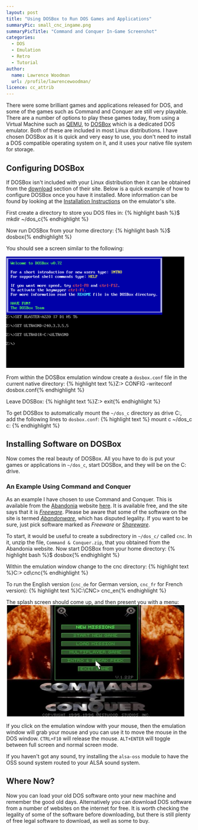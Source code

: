 ```yaml
---
layout: post
title: "Using DOSBox to Run DOS Games and Applications"
summaryPic: small_cnc_ingame.png
summaryPicTitle: "Command and Conquer In-Game Screenshot"
categories:
  - DOS
  - Emulation
  - Retro
  - Tutorial
author:
  name: Lawrence Woodman
  url: /profile/lawrencewoodman/
licence: cc_attrib
---
```

There were some brilliant games and applications released for DOS, and some of the games such as Command and Conquer are still very playable.  There are a number of options to play these games today, from using a Virtual Machine such as [QEMU](http://bellard.org/qemu/), to [DOSBox](http://dosbox.com) which is a dedicated DOS emulator.  Both of these are included in most Linux distributions.  I have chosen DOSBox as it is quick and very easy to use, you don't need to install a DOS compatible operating system on it, and it uses your native file system for storage.

## Configuring DOSBox
If DOSBox isn't included with your Linux distribution then it can be obtained from the [download](http://www.dosbox.com/download.php?main=1) section of their site.  Below is a quick example of how to configure DOSBox once you have it installed.  More information can be found by looking at the [Installation Instructions](http://www.dosbox.com/wiki/Basic_Setup_and_Installation_of_DosBox) on the emulator's site.

First create a directory to store you DOS files in:
{% highlight bash %}$ mkdir ~/dos_c{% endhighlight %}

Now run DOSBox from your home directory:
{% highlight bash %}$ dosbox{% endhighlight %}

You should see a screen similar to the following:

<img style="clear: right;" width="482" height="300" src="/images/posts/dosbox.png" title="DOSBox Startup Screen" alt="Picture of DOSBox Startup Screen"/>

From within the DOSBox emulation window create a `dosbox.conf` file in the current native directory:
{% highlight text %}Z:\> CONFIG -writeconf dosbox.conf{% endhighlight %}

Leave DOSBox:
{% highlight text %}Z:> exit{% endhighlight %}

To get DOSBox to automatically mount the `~/dos_c` directory as drive C:, add the following lines to `dosbox.conf`:
{% highlight text %}
mount c ~/dos_c
c:
{% endhighlight %}


## Installing Software on DOSBox
Now comes the real beauty of DOSBox.  All you have to do is put your games or applications in `~/dos_c`, start DOSBox, and they will be on the C: drive.

### An Example Using Command and Conquer
As an example I have chosen to use Command and Conquer.  This is available from the [Abandonia](http://www.abandonia.com) website [here](http://www.abandonia.com/en/games/378/Command+%2526+Conquer.html).  It is available free, and the site says that it is _[Freeware](http://en.wikipedia.org/wiki/Freeware)_.  Please be aware that some of the software on the site is termed _[Abandonware](http://en.wikipedia.org/wiki/Abandonware)_, which has disputed legality.  If you want to be sure, just pick software marked as _Freeware_ or _[Shareware](http://en.wikipedia.org/wiki/Shareware)_.

To start, it would be useful to create a subdirectory in `~/dos_c/` called `cnc`.  In it, unzip the file, `Command & Conquer.zip`, that you obtained from the Abandonia website.  Now start DOSBox from your home directory:
{% highlight bash %}$ dosbox{% endhighlight %}

Within the emulation window change to the cnc directory:
{% highlight text %}C:\> cd\cnc{% endhighlight %}

To run the English version (`cnc_de` for German version, `cnc_fr` for French version):
{% highlight text %}C:\CNC> cnc_en{% endhighlight %}

The splash screen should come up, and then present you with a menu:
<img style="clear: right;" width="482" height="300" src="/images/posts/cnc_menu.jpg" title="Command and Conquer Menu" alt="Picture of Command and Conquer Menu"/>

If you click on the emulation window with your mouse, then the emulation window will grab your mouse and you can use it to move the mouse in the DOS window.  `CTRL+F10` will release the mouse.  `ALT+ENTER` will toggle between full screen and normal screen mode.

If you haven't got any sound, try installing the `alsa-oss` module to have the OSS sound system routed to your ALSA sound system.

## Where Now?
Now you can load your old DOS software onto your new machine and remember the good old days.  Alternatively you can download DOS software from a number of websites on the internet for free.  It is worth checking the legality of some of the software before downloading, but there is still plenty of free legal software to download, as well as some to buy.

